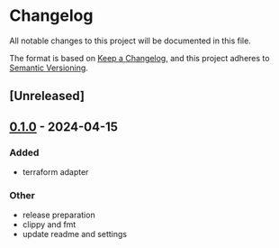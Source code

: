 # Changelog
All notable changes to this project will be documented in this file.

The format is based on [Keep a Changelog](https://keepachangelog.com/en/1.0.0/),
and this project adheres to [Semantic Versioning](https://semver.org/spec/v2.0.0.html).

## [Unreleased]

## [0.1.0](https://github.com/ZimboPro/trustfall-adapters/releases/tag/terraform-trustfall-adapter-v0.1.0) - 2024-04-15

### Added
- terraform adapter

### Other
- release preparation
- clippy and fmt
- update readme and settings
